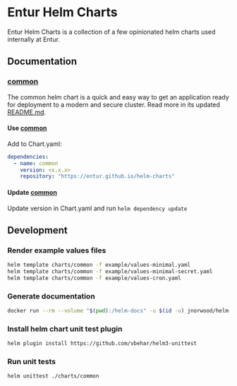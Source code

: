 # Entur Helm Charts

Entur Helm Charts is a collection of a few opinionated helm charts used internally at Entur.

## Documentation

### [common](./charts/common/README.md)

The common helm chart is a quick and easy way to get an application ready for deployment to a modern and secure cluster.
Read more in its updated [README.md](./charts/common/README.md).

#### Use [common](./charts/common/README.md)
Add to Chart.yaml:

```yaml
dependencies:
  - name: common
    version: <x.x.x>
    repository: "https://entur.github.io/helm-charts"
```

#### Update [common](./charts/common/README.md)  

Update version in Chart.yaml and run `helm dependency update`

## Development

### Render example values files

```bash
helm template charts/common -f example/values-minimal.yaml
helm template charts/common -f example/values-minimal-secret.yaml
helm template charts/common -f example/values-cron.yaml
```

### Generate documentation

```bash
docker run --rm --volume "$(pwd):/helm-docs" -u $(id -u) jnorwood/helm-docs:latest
```
        
### Install helm chart unit test plugin

```bash
helm plugin install https://github.com/vbehar/helm3-unittest
```
        
### Run unit tests

```bash
helm unittest ./charts/common
```
